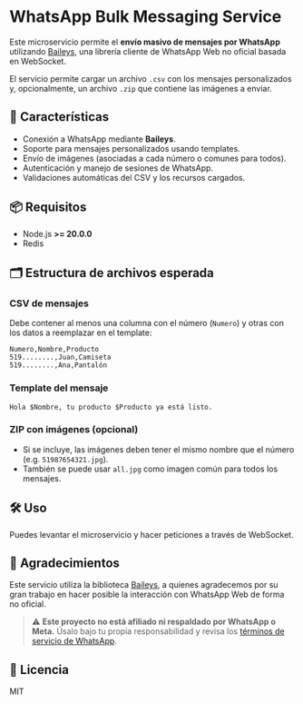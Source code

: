# WhatsApp Bulk Messaging Service

Este microservicio permite el **envío masivo de mensajes por WhatsApp** utilizando [Baileys](https://github.com/WhiskeySockets/Baileys), una librería cliente de WhatsApp Web no oficial basada en WebSocket.

El servicio permite cargar un archivo `.csv` con los mensajes personalizados y, opcionalmente, un archivo `.zip` que contiene las imágenes a enviar.

## 🚀 Características

- Conexión a WhatsApp mediante **Baileys**.
- Soporte para mensajes personalizados usando templates.
- Envío de imágenes (asociadas a cada número o comunes para todos).
- Autenticación y manejo de sesiones de WhatsApp.
- Validaciones automáticas del CSV y los recursos cargados.

## 📦 Requisitos

- Node.js **>= 20.0.0**
- Redis

## 🗂 Estructura de archivos esperada

### CSV de mensajes

Debe contener al menos una columna con el número (`Numero`) y otras con los datos a reemplazar en el template:

```csv
Numero,Nombre,Producto
519........,Juan,Camiseta
519........,Ana,Pantalón
```

### Template del mensaje

```text
Hola $Nombre, tu producto $Producto ya está listo.
```

### ZIP con imágenes (opcional)

- Si se incluye, las imágenes deben tener el mismo nombre que el número (e.g. `51987654321.jpg`).
- También se puede usar `all.jpg` como imagen común para todos los mensajes.

## 🛠 Uso

Puedes levantar el microservicio y hacer peticiones a través de WebSocket.

## 🤝 Agradecimientos

Este servicio utiliza la biblioteca [Baileys](https://github.com/WhiskeySockets/Baileys), a quienes agradecemos por su gran trabajo en hacer posible la interacción con WhatsApp Web de forma no oficial.

> ⚠️ **Este proyecto no está afiliado ni respaldado por WhatsApp o Meta.** Úsalo bajo tu propia responsabilidad y revisa los [términos de servicio de WhatsApp](https://www.whatsapp.com/legal).

## 📄 Licencia

MIT
